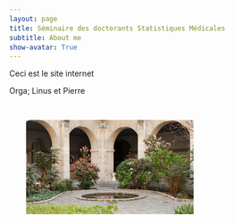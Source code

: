 ```yaml
---
layout: page
title: Séminaire des doctorants Statistiques Médicales
subtitle: About me
show-avatar: True
---
```

Ceci est le site internet

Orga; Linus et Pierre

<img style="float: center;" src="/assets/img/cordeliers.jpg" width="300" hspace="30" vspace="30">

